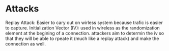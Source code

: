 # Attacks

Replay Attack: Easier to cary out on wirless system because trafic is easier to capture.
Initialization Vector (IV): used in wireless as the randomization element at the begining of a connection. attackers aim to determin the iv so that they will be able to rpeate it (much like a replay attack) and make the connection as well. 